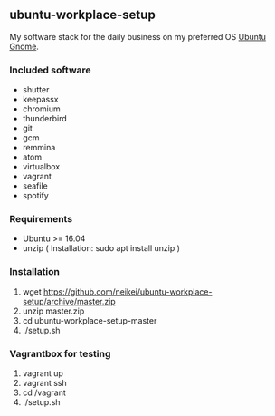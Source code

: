 ## ubuntu-workplace-setup

My software stack for the daily business on my preferred OS [Ubuntu Gnome](https://ubuntugnome.org/).

### Included software
- shutter
- keepassx
- chromium
- thunderbird
- git
- gcm
- remmina
- atom
- virtualbox
- vagrant
- seafile
- spotify

### Requirements

- Ubuntu >= 16.04
- unzip ( Installation: sudo apt install unzip )

### Installation

1. wget https://github.com/neikei/ubuntu-workplace-setup/archive/master.zip
2. unzip master.zip
3. cd ubuntu-workplace-setup-master
4. ./setup.sh

### Vagrantbox for testing

1. vagrant up
2. vagrant ssh
3. cd /vagrant
4. ./setup.sh

